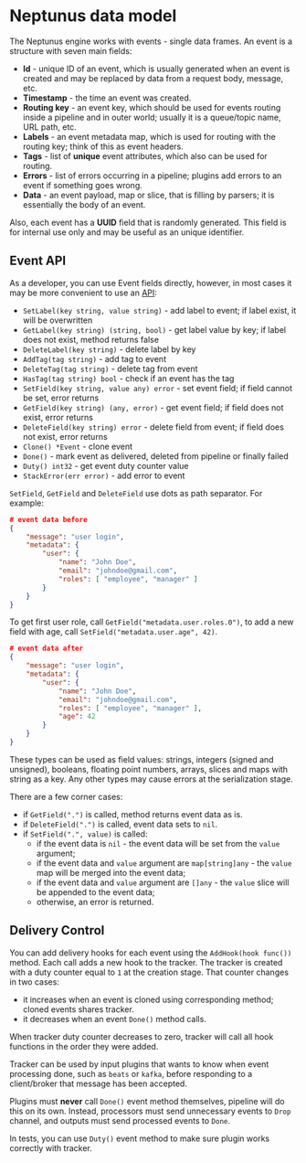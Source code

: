 # Neptunus data model

The Neptunus engine works with events - single data frames. An event is a structure with seven main fields:
 - **Id** - unique ID of an event, which is usually generated when an event is created and may be replaced by data from a request body, message, etc.
 - **Timestamp** - the time an event was created.
 - **Routing key** - an event key, which should be used for events routing inside a pipeline and in outer world; usually it is a queue/topic name, URL path, etc.
 - **Labels** - an event metadata map, which is used for routing with the routing key; think of this as event headers.
 - **Tags** - list of **unique** event attributes, which also can be used for routing.
 - **Errors** - list of errors occurring in a pipeline; plugins add errors to an event if something goes wrong.
 - **Data** - an event payload, map or slice, that is filling by parsers; it is essentially the body of an event.

Also, each event has a **UUID** field that is randomly generated. This field is for internal use only and may be useful as an unique identifier.

## Event API

As a developer, you can use Event fields directly, however, in most cases it may be more convenient to use an [API](../core/event.go):
 - `SetLabel(key string, value string)` - add label to event; if label exist, it will be overwritten
 - `GetLabel(key string) (string, bool)` - get label value by key; if label does not exist, method returns false
 - `DeleteLabel(key string)` - delete label by key
 - `AddTag(tag string)` - add tag to event
 - `DeleteTag(tag string)` - delete tag from event
 - `HasTag(tag string) bool` - check if an event has the tag
 - `SetField(key string, value any) error` - set event field; if field cannot be set, error returns
 - `GetField(key string) (any, error)` - get event field; if field does not exist, error returns
 - `DeleteField(key string) error` - delete field from event; if field does not exist, error returns
 - `Clone() *Event` - clone event
 - `Done()` - mark event as delivered, deleted from pipeline or finally failed
 - `Duty() int32` - get event duty counter value
 - `StackError(err error)` - add error to event

`SetField`, `GetField` and `DeleteField` use dots as path separator. For example:
```json
# event data before
{
    "message": "user login",
    "metadata": {
        "user": {
            "name": "John Doe",
            "email": "johndoe@gmail.com",
            "roles": [ "employee", "manager" ]
        }
    }
}
```
To get first user role, call `GetField("metadata.user.roles.0")`, to add a new field with age, call `SetField("metadata.user.age", 42)`.
```json
# event data after
{
    "message": "user login",
    "metadata": {
        "user": {
            "name": "John Doe",
            "email": "johndoe@gmail.com",
            "roles": [ "employee", "manager" ],
            "age": 42
        }
    }
}
```

These types can be used as field values: strings, integers (signed and unsigned), booleans, floating point numbers, arrays, slices and maps with string as a key. Any other types may cause errors at the serialization stage.

There are a few corner cases:
 - if `GetField(".")` is called, method returns event data as is.
 - if `DeleteField(".")` is called, event data sets to `nil`.
 - if `SetField(".", value)` is called:
   - if the event data is `nil` - the event data will be set from the `value` argument;
   - if the event data and `value` argument are `map[string]any` - the `value` map will be merged into the event data;
   - if the event data and `value` argument are `[]any` - the `value` slice will be appended to the event data;
   - otherwise, an error is returned.

## Delivery Control

You can add delivery hooks for each event using the `AddHook(hook func())` method. Each call adds a new hook to the tracker. The tracker is created with a duty counter equal to `1` at the creation stage. That counter changes in two cases:
 - it increases when an event is cloned using corresponding method; cloned events shares tracker.
 - it decreases when an event `Done()` method calls.

When tracker duty counter decreases to zero, tracker will call all hook functions in the order they were added.

Tracker can be used by input plugins that wants to know when event processing done, such as `beats` or `kafka`, before responding to a client/broker that message has been accepted.

Plugins must **never** call `Done()` event method themselves, pipeline will do this on its own. Instead, processors must send unnecessary events to `Drop` channel, and outputs must send processed events to `Done`.

In tests, you can use `Duty()` event method to make sure plugin works correctly with tracker.
